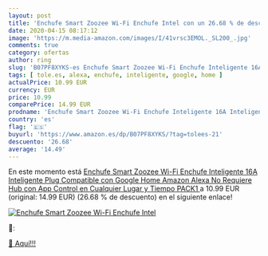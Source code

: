 ```yaml
---
layout: post
title: 'Enchufe Smart Zoozee Wi-Fi Enchufe Intel con un 26.68 % de descuento'
date: 2020-04-15 08:17:12
image: 'https://m.media-amazon.com/images/I/41vrsc3EMOL._SL200_.jpg'
comments: true
category: ofertas
author: ring
slug: 'B07PF8XYKS-es Enchufe Smart Zoozee Wi-Fi Enchufe Inteligente 16A...'
tags: [ tole.es, alexa, enchufe, inteligente, google, home ]
actualPrice: 10.99 EUR
currency: EUR
price: 10.99
comparePrice: 14.99 EUR
prodname: 'Enchufe Smart Zoozee Wi-Fi Enchufe Inteligente 16A Inteligente Plug Compatible con Google Home Amazon Alexa  No Requiere Hub con App Control en Cualquier Lugar y Tiempo  PACK1 '
country: 'es'
flag: '🇪🇸'
buyurl: 'https://www.amazon.es/dp/B07PF8XYKS/?tag=tolees-21'
descuento: '26.68'
average: '14.49'
---
```


En este momento está [Enchufe Smart Zoozee Wi-Fi Enchufe Inteligente 16A Inteligente Plug Compatible con Google Home Amazon Alexa  No Requiere Hub con App Control en Cualquier Lugar y Tiempo  PACK1 ](https://www.amazon.es/dp/B07PF8XYKS/?tag=tolees-21) a 10.99 EUR (original: 14.99 EUR) (26.68 %  de descuento) en el siguiente enlace!

[![Enchufe Smart Zoozee Wi-Fi Enchufe Intel](https://m.media-amazon.com/images/I/41vrsc3EMOL._SL200_.jpg)](https://www.amazon.es/dp/B07PF8XYKS/?tag=tolees-21)

🔎:


[🛒 Aquí!!!](https://www.amazon.es/dp/B07PF8XYKS/?tag=tolees-21)

